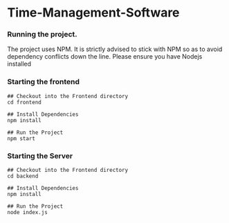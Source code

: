 # Time-Management-Software
### Running the project.

The project uses NPM. It is strictly advised to stick with NPM so as to avoid dependency conflicts down the line. Please ensure you have Nodejs installed
### Starting the frontend
```
## Checkout into the Frontend directory
cd frontend

## Install Dependencies
npm install

## Run the Project
npm start

```
### Starting the Server
```
## Checkout into the Frontend directory
cd backend

## Install Dependencies
npm install

## Run the Project
node index.js

```
